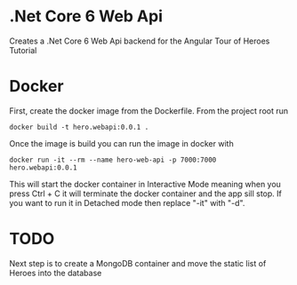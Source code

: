 # .Net Core 6 Web Api

Creates a .Net Core 6 Web Api backend for the Angular Tour of Heroes Tutorial

# Docker 
First, create the docker image from the Dockerfile. From the project root run
```text
docker build -t hero.webapi:0.0.1 .
```
Once the image is build you can run the image in docker with
```text
docker run -it --rm --name hero-web-api -p 7000:7000  hero.webapi:0.0.1
```
This will start the docker container in Interactive Mode meaning when you press Ctrl + C it will terminate the docker container and the app sill stop. If you want to run it in Detached mode then replace "-it" with "-d".

# TODO
Next step is to create a MongoDB container and move the static list of Heroes into the database
